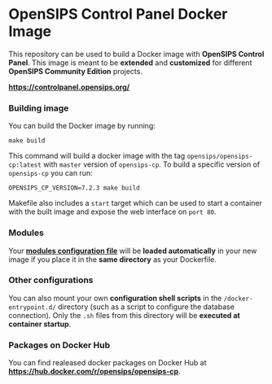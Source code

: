 # OpenSIPS Control Panel Docker Image

This repository can be used to build a Docker image with **OpenSIPS Control Panel**. This image is meant to be **extended** and **customized** for different **OpenSIPS Community Edition** projects.

**https://controlpanel.opensips.org/**


### Building image
You can build the Docker image by running:

```
make build
```

This command will build a docker image with the tag `opensips/opensips-cp:latest` with `master` version of `opensips-cp`. To build a specific version of `opensips-cp` you can run:

```
OPENSIPS_CP_VERSION=7.2.3 make build
```

Makefile also includes a `start` target which can be used to start a container with the built image and expose the web interface on `port 80`.

### Modules
Your **[modules configuration file](modules.inc.php)** will be **loaded automatically** in your new image if you place it in the **same directory** as your Dockerfile.

### Other configurations
You can also mount your own **configuration shell scripts** in the `/docker-entrypoint.d/` directory (such as a script to configure the database connection). Only the `.sh` files from this directory will be **executed at container startup**.

### Packages on Docker Hub
You can find realeased docker packages on Docker Hub at **https://hub.docker.com/r/opensips/opensips-cp**.
